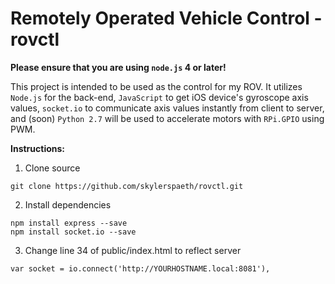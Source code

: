 # Remotely Operated Vehicle Control - rovctl
**Please ensure that you are using `node.js` 4 or later!**

This project is intended to be used as the control for my ROV. It utilizes `Node.js` for the back-end, `JavaScript` to get iOS device's gyroscope axis values, `socket.io` to communicate axis values instantly from client to server, and (soon) `Python 2.7` will be used to accelerate motors with `RPi.GPIO` using PWM.

**Instructions:** 

1. Clone source
```
git clone https://github.com/skylerspaeth/rovctl.git
```

2. Install dependencies

```
npm install express --save
npm install socket.io --save
```

3. Change line 34 of public/index.html to reflect server

```
var socket = io.connect('http://YOURHOSTNAME.local:8081'),
```
